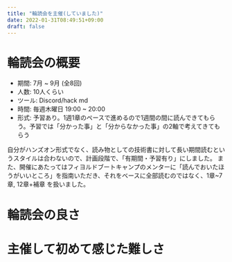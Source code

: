 ```yaml
---
title: "輪読会を主催(していました)"
date: 2022-01-31T08:49:51+09:00
draft: false
---
```


# 輪読会の概要

- 期間: 7月 ~ 9月 (全8回)
- 人数: 10人くらい
- ツール: Discord/hack md
- 時間: 毎週木曜日 19:00 ~ 20:00
- 形式: 予習あり。1週1章のペースで進めるので1週間の間に読んできてもらう。予習では「分かった事」と「分からなかった事」の2軸で考えてきてもらう

自分がハンズオン形式でなく、読み物としての技術書に対して長い期間読むというスタイルは合わないので、計画段階で、「有期間・予習有り」にしました。
また、開催にあたってはフィヨルドブートキャンプのメンターに「読んでおいたほうがいいところ」を指南いただき、それをベースに全部読むのではなく、1章~7章, 12章+補章 を扱いました。


# 輪読会の良さ


# 主催して初めて感じた難しさ
